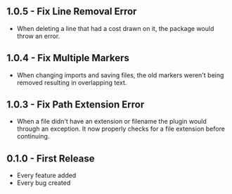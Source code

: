 ## 1.0.5 - Fix Line Removal Error
* When deleting a line that had a cost drawn on it, the package would throw an error.

## 1.0.4 - Fix Multiple Markers
* When changing imports and saving files, the old markers weren't being removed resulting in overlapping text.

## 1.0.3 - Fix Path Extension Error
* When a file didn't have an extension or filename the plugin would through an exception. It now properly checks for a file extension before continuing.

## 0.1.0 - First Release
* Every feature added
* Every bug created
